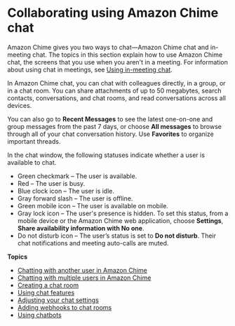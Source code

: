 # Collaborating using Amazon Chime chat<a name="chime-using-chat"></a>

Amazon Chime gives you two ways to chat—Amazon Chime chat and in\-meeting chat\. The topics in this section explain how to use Amazon Chime chat, the screens that you use when you aren't in a meeting\. For information about using chat in meetings, see [Using in\-meeting chat](chime-chat.md)\.

In Amazon Chime chat, you can chat with colleagues directly, in a group, or in a chat room\. You can share attachments of up to 50 megabytes, search contacts, conversations, and chat rooms, and read conversations across all devices\.

You can also go to **Recent Messages** to see the latest one\-on\-one and group messages from the past 7 days, or choose **All messages** to browse through all of your chat conversation history\. Use **Favorites** to organize important threads\.

In the chat window, the following statuses indicate whether a user is available to chat\.
+ Green checkmark – The user is available\.
+ Red – The user is busy\.
+ Blue clock icon – The user is idle\.
+ Gray forward slash – The user is offline\.
+ Green mobile icon – The user is available on mobile\.
+ Gray lock icon – The user's presence is hidden\. To set this status, from a mobile device or the Amazon Chime web application, choose **Settings**, **Share availability information with No one**\.
+ Do not disturb icon – The user’s status is set to **Do not disturb**\. Their chat notifications and meeting auto\-calls are muted\.

**Topics**
+ [Chatting with another user in Amazon Chime](direct-chat.md)
+ [Chatting with multiple users in Amazon Chime](group-chat.md)
+ [Creating a chat room](chime-chat-room.md)
+ [Using chat features](chat-features.md)
+ [Adjusting your chat settings](adjust-chat-settings.md)
+ [Adding webhooks to chat rooms](webhooks.md)
+ [Using chatbots](chat-bots.md)